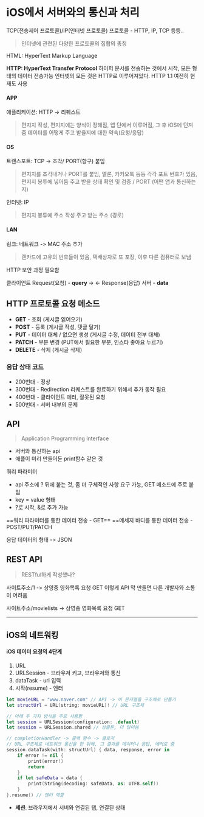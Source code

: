 # iOS에서 서버와의 통신과 처리

TCP(전송제어 프로토콜)/IP(인터넷 프로토콜) 프로토콜 - HTTP, IP, TCP 등등..
> 인터넷에 관련된 다양한 프로토콜의 집합의 총칭

HTML: HyperText Markup Language

**HTTP: HyperText Transfer Protocol**
하이퍼 문서를 전송하는 것에서 시작, 모든 형태의 데이터 전송가능
인터넷의 모든 것은 HTTP로 이루어져있다.
HTTP 1.1 여전히 현재도 사용

#### APP
애플리케이션: HTTP -> 리퀘스트
> 편지지 작성, 편지지에는 양식이 정해짐, 앱 단에서 이루어짐, 그 후 iOS에 던져줌
> 데이터를 어떻게 주고 받을지에 대한 약속(요청/응답)
#### OS
트랜스포트: TCP -> 조각/ PORT(항구) 붙임
> 편지지를 조각내거나 PORT를 붙임, 멜론, 카카오톡 등등 각각 포트 번호가 있음, 편지지 봉투에 넣어둠
> 주고 받을 상태 확인 및 검증 / PORT (어떤 앱과 통신하는지)

인터넷: IP
> 편지지 봉투에 주소 작성
> 주고 받는 주소 (경로)

#### LAN
링크: 네트워크 -> MAC 주소 추가
> 랜카드에 고유의 번호들이 있음, 택배상자로 또 포장, 이후 다른 컴퓨터로 보냄


HTTP 보안 과정 필요함

클라이언트 Request(요청) - **query** ->
 <- Response(응답) 서버 - **data**

## HTTP 프로토콜 요청 메소드
- **GET** - 조회 (게시글 읽어오기)
- **POST** - 등록 (게시글 작성, 댓글 달기)
- **PUT** - 데이터 대체 / 없으면 생성 (게시글 수정, 데이터 전부 대체)
- **PATCH** - 부분 변경 (PUT에서 필요한 부분, 인스타 좋아요 누르기)
- **DELETE** - 삭제 (게시글 삭제)

### 응답 상태 코드
- 200번대 - 정상
- 300번대 - Redirection 리퀘스트를 완료하기 위해서 추가 동작 필요
- 400번대 - 클라이언트 에러, 잘못된 요청
- 500번대 - 서버 내부의 문제

## API
> Application Programming Interface

- 서버와 통신하는 api
- 애플이 미리 만들어둔 print함수 같은 것

쿼리 파라미터 
- api 주소에 ? 뒤에 붙는 것, 좀 더 구체적인 사항 요구 가능, GET 메소드에 주로 붙임
- key = value 형태
- ?로 시작, &로 추가 가능

==쿼리 파라미터를 통한 데이터 전송 - GET==
==메세지 바디를 통한 데이터 전송 - POST/PUT/PATCH

응답 데이터의 형태 -> JSON


## REST API
> RESTful하게 작성했나?

사이트주소/1 -> 상영중 영화목록 요청 GET 
이렇게 API 막 만들면 다른 개발자와 소통이 어려움

사이트주소/movielists -> 상영중 영화목록 요청 GET 

---

## iOS의 네트워킹

#### iOS 데이터 요청의 4단계
1. URL
2. URLSession - 브라우저 키고, 브라우저와 통신
3. dataTask - url 입력
4. 시작(resume) - 엔터

```swift
let movieURL = "www.naver.com" // API -> 이 문자열을 구조체로 만들기
let structUrl = URL(string: movieURL)! // URL 구조체

// 아래 두 가지 방식을 주로 사용함
let session = URLSession(configuration: .default)
let session = URLSession.shared // 싱클톤, 더 많이씀

// completionHandler -> 콜백 함수 -> 클로저
// URL 구조체로 네트워크 통신을 한 뒤에, 그 결과를 데이터나 응답, 에러로 줌
session.dataTask(with: structUrl) { data, response, error in
	if error != nil {
		print(error!)
		return
	}
	if let safeData = data {
		print(String(decoding: safeData, as: UTF8.self))
	}
}.resume() // 엔터 역할
```

- **세션**: 브라우저에서 서버와 연결된 탭, 연결된 상태



